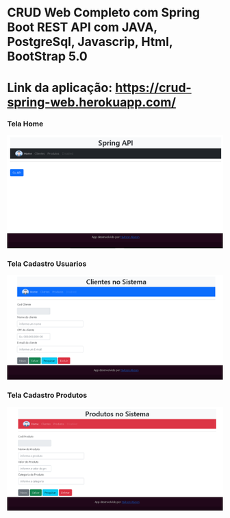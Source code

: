 # CRUD Web Completo com Spring Boot REST API com JAVA, PostgreSql, Javascrip, Html, BootStrap 5.0
# Link da aplicação: https://crud-spring-web.herokuapp.com/

<h3>Tela Home</h3>
<p align= "center">
<img src="src/main/resources/static/imagens/HomeTela.PNG">

<br>
  <h3>Tela Cadastro Usuarios</h3>
<img src="src/main/resources/static/imagens/userTela.PNG">

<br>
  <h3>Tela Cadastro Produtos</h3>
<img src="src/main/resources/static/imagens/productTela.PNG">
